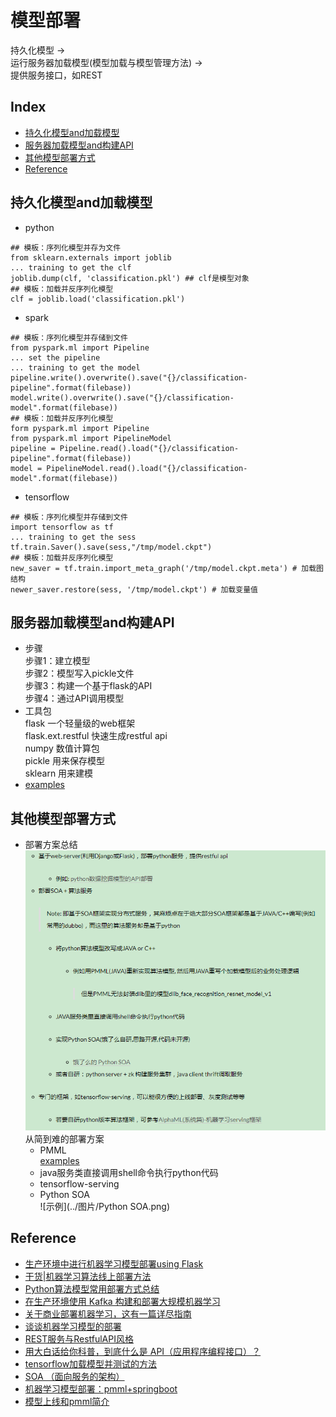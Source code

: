 模型部署
===
持久化模型 -> <br/>运行服务器加载模型(模型加载与模型管理方法) -> <br/>提供服务接口，如REST

Index
---
- [持久化模型and加载模型](#持久化模型and加载模型)
- [服务器加载模型and构建API](#服务器加载模型and构建API)
- [其他模型部署方式](#其他模型部署方式)
- [Reference](#Reference)



## 持久化模型and加载模型
- python<br/>
```
## 模板：序列化模型并存为文件
from sklearn.externals import joblib
... training to get the clf
joblib.dump(clf, 'classification.pkl') ## clf是模型对象
## 模板：加载并反序列化模型
clf = joblib.load('classification.pkl')
```
- spark<br/>
```
## 模板：序列化模型并存储到文件
from pyspark.ml import Pipeline
... set the pipeline
... training to get the model
pipeline.write().overwrite().save("{}/classification-pipeline".format(filebase))
model.write().overwrite().save("{}/classification-model".format(filebase))
## 模板：加载并反序列化模型
form pyspark.ml import Pipeline
from pyspark.ml import PipelineModel
pipeline = Pipeline.read().load("{}/classification-pipeline".format(filebase))
model = PipelineModel.read().load("{}/classification-model".format(filebase))
```
- tensorflow<br/>
```
## 模板：序列化模型并存储到文件
import tensorflow as tf
... training to get the sess
tf.train.Saver().save(sess,"/tmp/model.ckpt")  
## 模板：加载并反序列化模型
new_saver = tf.train.import_meta_graph('/tmp/model.ckpt.meta') # 加载图结构
newer_saver.restore(sess, '/tmp/model.ckpt') # 加载变量值
```

## 服务器加载模型and构建API
- 步骤<br/>
步骤1：建立模型<br/>
步骤2：模型写入pickle文件<br/>
步骤3：构建一个基于flask的API<br/>
步骤4：通过API调用模型<br/>
- 工具包<br/>
flask 一个轻量级的web框架<br/>
flask.ext.restful 快速生成restful api<br/>
numpy 数值计算包<br/>
pickle 用来保存模型<br/>
sklearn 用来建模<br/> 
- [examples](../测试/模型api部署.py)

## 其他模型部署方式
- 部署方案总结<br/>
![示例](../图片/模型部署.png)<br/>
从简到难的部署方案<br/>
  - PMML<br/>
  [examples]()
  - java服务类直接调用shell命令执行python代码
  - tensorflow-serving
  - Python SOA<br/>
  ![示例](../图片/Python SOA.png)
  
  



## Reference
- [生产环境中进行机器学习模型部署using Flask](https://zhuanlan.zhihu.com/p/42418356)
- [干货|机器学习算法线上部署方法](https://zhuanlan.zhihu.com/p/23382412)
- [Python算法模型常用部署方式总结](http://knightyang.com/2017/10/18/python%E7%AE%97%E6%B3%95%E6%A8%A1%E5%9E%8B%E5%B8%B8%E7%94%A8%E9%83%A8%E7%BD%B2%E6%96%B9%E5%BC%8F%E6%80%BB%E7%BB%93/)
- [在生产环境使用 Kafka 构建和部署大规模机器学习](https://www.infoq.cn/article/build-deploy-scalable-machine-learning-production-kafka)
- [关于商业部署机器学习，这有一篇详尽指南](https://www.jiqizhixin.com/articles/2018-07-13-6)
- [谈谈机器学习模型的部署](https://my.oschina.net/taogang/blog/2222908)
- [REST服务与RestfulAPI风格](https://www.jianshu.com/p/43dae0b83755)
- [用大白话给你科普，到底什么是 API（应用程序编程接口）？](http://baijiahao.baidu.com/s?id=1597881116201407882&wfr=spider&for=pc)
- [tensorflow加载模型并测试的方法](https://blog.csdn.net/sjtuxx_lee/article/details/82663394)
- [SOA （面向服务的架构）](https://baike.baidu.com/item/SOA/2140650?fr=aladdin)
- [机器学习模型部署：pmml+springboot](https://www.jianshu.com/p/cf90ca0c2a74)
- [模型上线和pmml简介](http://tech.dianwoda.com/2018/07/18/mo-xing-shang-xian-he-pmmljian-jie/)
